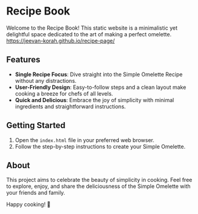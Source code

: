 # Recipe Book

Welcome to the Recipe Book! This static website is a minimalistic yet delightful space dedicated to the art of making a perfect omelette.
https://jeevan-korah.github.io/recipe-page/

## Features
- **Single Recipe Focus**: Dive straight into the Simple Omelette Recipe without any distractions.
- **User-Friendly Design**: Easy-to-follow steps and a clean layout make cooking a breeze for chefs of all levels.
- **Quick and Delicious**: Embrace the joy of simplicity with minimal ingredients and straightforward instructions.

## Getting Started
1. Open the `index.html` file in your preferred web browser.
2. Follow the step-by-step instructions to create your Simple Omelette.

## About
This project aims to celebrate the beauty of simplicity in cooking. Feel free to explore, enjoy, and share the deliciousness of the Simple Omelette with your friends and family.



Happy cooking! 🍳

